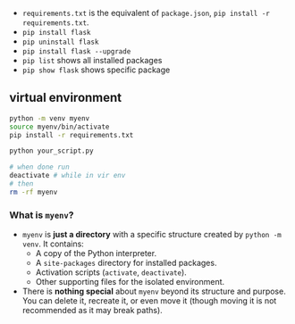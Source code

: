 - `requirements.txt` is the equivalent of `package.json`, `pip install -r requirements.txt`.
- `pip install flask`
- `pip uninstall flask`
- `pip install flask --upgrade`
- `pip list` shows all installed packages
- `pip show flask` shows specific package

## virtual environment

```bash
python -m venv myenv
source myenv/bin/activate
pip install -r requirements.txt

python your_script.py

# when done run 
deactivate # while in vir env
# then
rm -rf myenv
```

### **What is `myenv`?**

- `myenv` is **just a directory** with a specific structure created by `python -m venv`. It contains:
    - A copy of the Python interpreter.
    - A `site-packages` directory for installed packages.
    - Activation scripts (`activate`, `deactivate`).
    - Other supporting files for the isolated environment.  
- There is **nothing special** about `myenv` beyond its structure and purpose. You can delete it, recreate it, or even move it (though moving it is not recommended as it may break paths).

